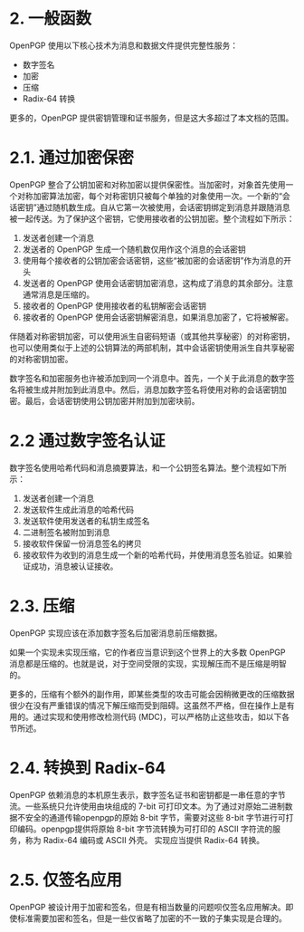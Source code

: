 # 2. 一般函数

OpenPGP 使用以下核心技术为消息和数据文件提供完整性服务：

- 数字签名
- 加密
- 压缩
- Radix-64 转换

更多的，OpenPGP 提供密钥管理和证书服务，但是这大多超过了本文档的范围。

# 2.1. 通过加密保密

OpenPGP 整合了公钥加密和对称加密以提供保密性。当加密时，对象首先使用一个对称加密算法加密，每个对称密钥只被每个单独的对象使用一次。一个新的“会话密钥”通过随机数生成。自从它第一次被使用，会话密钥绑定到消息并跟随消息被一起传送。为了保护这个密钥，它使用接收者的公钥加密。整个流程如下所示：

1. 发送者创建一个消息
2. 发送者的 OpenPGP 生成一个随机数仅用作这个消息的会话密钥
3. 使用每个接收者的公钥加密会话密钥，这些“被加密的会话密钥”作为消息的开头
4. 发送者的 OpenPGP 使用会话密钥加密消息，这构成了消息的其余部分。注意通常消息是压缩的。
5. 接收者的 OpenPGP 使用接收者的私钥解密会话密钥
6. 接收者的 OpenPGP 使用会话密钥解密消息，如果消息加密了，它将被解密。

伴随着对称密钥加密，可以使用派生自密码短语（或其他共享秘密）的对称密钥，也可以使用类似于上述的公钥算法的两部机制，其中会话密钥使用派生自共享秘密的对称密钥加密。

数字签名和加密服务也许被添加到同一个消息中。首先，一个关于此消息的数字签名将被生成并附加到此消息中。然后，消息加数字签名将使用对称的会话密钥加密。最后，会话密钥使用公钥加密并附加到加密块前。

# 2.2 通过数字签名认证
数字签名使用哈希代码和消息摘要算法，和一个公钥签名算法。整个流程如下所示：

1. 发送者创建一个消息
2. 发送软件生成此消息的哈希代码
3. 发送软件使用发送者的私钥生成签名
4. 二进制签名被附加到消息
5. 接收软件保留一份消息签名的拷贝
6. 接收软件为收到的消息生成一个新的哈希代码，并使用消息签名验证。如果验证成功，消息被认证接收。

# 2.3. 压缩

OpenPGP 实现应该在添加数字签名后加密消息前压缩数据。

如果一个实现未实现压缩，它的作者应当意识到这个世界上的大多数 OpenPGP 消息都是压缩的。也就是说，对于空间受限的实现，实现解压而不是压缩是明智的。

更多的，压缩有个额外的副作用，即某些类型的攻击可能会因稍微更改的压缩数据很少在没有严重错误的情况下解压缩而受到阻碍。这虽然不严格，但在操作上是有用的。通过实现和使用修改检测代码 (MDC)，可以严格防止这些攻击，如以下各节所述。

# 2.4. 转换到 Radix-64

OpenPGP 依赖消息的本机原生表示，数字签名证书和密钥都是一串任意的字节流。一些系统只允许使用由块组成的 7-bit 可打印文本。为了通过对原始二进制数据不安全的通道传输openpgp的原始 8-bit 字节，需要对这些 8-bit 字节进行可打印编码。openpgp提供将原始 8-bit 字节流转换为可打印的 ASCII 字符流的服务，称为 Radix-64 编码或 ASCII 外壳。
实现应当提供 Radix-64 转换。

# 2.5. 仅签名应用

OpenPGP 被设计用于加密和签名，但是有相当数量的问题呗仅签名应用解决。即使标准需要加密和签名，但是一些仅省略了加密的不一致的子集实现是合理的。
